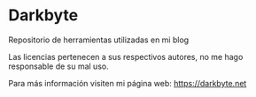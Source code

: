 # Darkbyte
Repositorio de herramientas utilizadas en mi blog

Las licencias pertenecen a sus respectivos autores, no me hago responsable de su mal uso.

Para más información visiten mi página web: https://darkbyte.net
